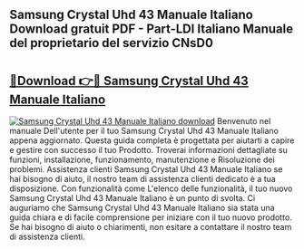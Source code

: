 ## Samsung Crystal Uhd 43 Manuale Italiano Download gratuit PDF - Part-LDl Italiano Manuale del proprietario del servizio CNsD0

# <h2><a href="http://df9ubw7.blite.top/?on=Samsung+Crystal+Uhd+43+Manuale+Italiano">🔗Download 👉🔴 Samsung Crystal Uhd 43 Manuale Italiano</a></h2>

[![Samsung Crystal Uhd 43 Manuale Italiano download](https://i.imgur.com/lujVjoI.png)](http://df9ubw7.blite.top/?on=Samsung+Crystal+Uhd+43+Manuale+Italiano)
Benvenuto nel manuale Dell'utente per il tuo Samsung Crystal Uhd 43 Manuale Italiano appena aggiornato. Questa guida completa è progettata per aiutarti a capire e gestire con successo il tuo Prodotto. Troverai informazioni dettagliate su funzioni, installazione, funzionamento, manutenzione e Risoluzione dei problemi. Assistenza clienti Samsung Crystal Uhd 43 Manuale Italiano se hai bisogno di aiuto, il nostro team di assistenza clienti dedicato è a tua disposizione. Con funzionalità come L'elenco delle funzionalità, il tuo nuovo Samsung Crystal Uhd 43 Manuale Italiano è un punto di svolta. Ci auguriamo che Samsung Crystal Uhd 43 Manuale Italiano sia stata una guida chiara e di facile comprensione per iniziare con il tuo nuovo prodotto. Se hai bisogno di aiuto o chiarimenti, non esitare a contattare il nostro team di assistenza clienti.
